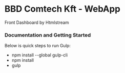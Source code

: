# BBD Comtech Kft - WebApp

Front Dashboard by Htmlstream

### Documentation and Getting Started

Below is quick steps to run Gulp:

- npm install --global gulp-cli
- npm install
- gulp
